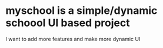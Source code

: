 # myschool is a simple/dynamic schoool UI based project
I want to add more features and make more dynamic UI 
